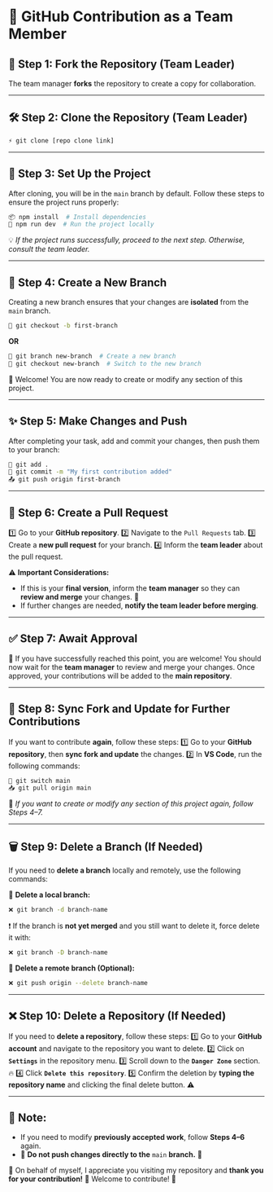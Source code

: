 # 🚀 **GitHub Contribution as a Team Member**

## 🎯 Step 1: **Fork the Repository** (Team Leader)
The team manager **forks** the repository to create a copy for collaboration.

---

## 🛠 Step 2: **Clone the Repository** (Team Leader)
```sh
⚡ git clone [repo clone link]
```
---

## 🔧 Step 3: **Set Up the Project**
After cloning, you will be in the `main` branch by default. Follow these steps to ensure the project runs properly:
```sh
📦 npm install  # Install dependencies
🚀 npm run dev  # Run the project locally
```
💡 _If the project runs successfully, proceed to the next step. Otherwise, consult the team leader._

---

## 🌿 Step 4: **Create a New Branch**
Creating a new branch ensures that your changes are **isolated** from the `main` branch.
```sh
🌱 git checkout -b first-branch
```
**OR**
```sh
🌱 git branch new-branch  # Create a new branch
🔄 git checkout new-branch  # Switch to the new branch
```
🎉 Welcome! You are now ready to create or modify any section of this project.

---

## ✨ Step 5: **Make Changes and Push**
After completing your task, add and commit your changes, then push them to your branch:
```sh
📂 git add .
📝 git commit -m "My first contribution added"
📤 git push origin first-branch
```

---

## 🔀 Step 6: **Create a Pull Request**
1️⃣ Go to your **GitHub repository**.
2️⃣ Navigate to the `Pull Requests` tab.
3️⃣ Create a **new pull request** for your branch.
4️⃣ Inform the **team leader** about the pull request.

⚠️ **Important Considerations:**
- If this is your **final version**, inform the **team manager** so they can **review and merge** your changes. 🚀
- If further changes are needed, **notify the team leader before merging**.

---

## ✅ Step 7: **Await Approval**
🎉 If you have successfully reached this point, you are welcome! You should now wait for the **team manager** to review and merge your changes. Once approved, your contributions will be added to the **main repository**.

---

## 🔄 Step 8: **Sync Fork and Update for Further Contributions**
If you want to contribute **again**, follow these steps:
1️⃣ Go to your **GitHub repository**, then **sync fork and update** the changes.
2️⃣ In **VS Code**, run the following commands:
```sh
🔄 git switch main
📥 git pull origin main
```
📌 _If you want to create or modify any section of this project again, follow Steps 4–7._

---

## 🗑 Step 9: **Delete a Branch (If Needed)**
If you need to **delete a branch** locally and remotely, use the following commands:

🔻 **Delete a local branch:**
```sh
❌ git branch -d branch-name
```
❗ If the branch is **not yet merged** and you still want to delete it, force delete it with:
```sh
❌ git branch -D branch-name
```

🔻 **Delete a remote branch (Optional):**
```sh
❌ git push origin --delete branch-name
```

---

## ❌ Step 10: **Delete a Repository (If Needed)**
If you need to **delete a repository**, follow these steps:
1️⃣ Go to your **GitHub account** and navigate to the repository you want to delete.
2️⃣ Click on **`Settings`** in the repository menu.
3️⃣ Scroll down to the **`Danger Zone`** section. 🔥
4️⃣ Click **`Delete this repository`**.
5️⃣ Confirm the deletion by **typing the repository name** and clicking the final delete button. ⚠️

---

## 📌 **Note:**
- If you need to modify **previously accepted work**, follow **Steps 4–6** again.
- 🚨 **Do not push changes directly to the** `main` **branch.** 🚨

💙 On behalf of myself, I appreciate you visiting my repository and **thank you for your contribution!** 🙌 Welcome to contribute! 🚀
